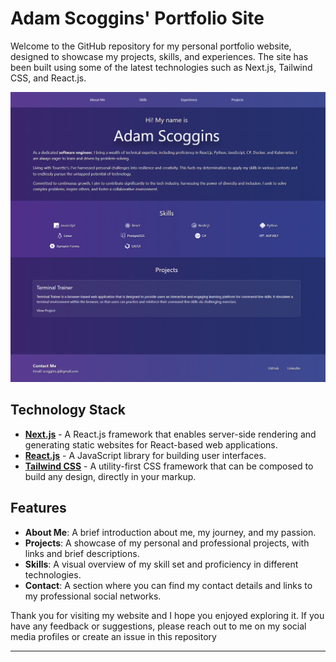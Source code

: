 # Adam Scoggins' Portfolio Site

Welcome to the GitHub repository for my personal portfolio website, designed to showcase my projects, skills, and experiences. The site has been built using some of the latest technologies such as Next.js, Tailwind CSS, and React.js.

![Portfolio screenshot](/screenshot.png)

## Technology Stack

- [**Next.js**](https://nextjs.org/) - A React.js framework that enables server-side rendering and generating static websites for React-based web applications.
- [**React.js**](https://reactjs.org/) - A JavaScript library for building user interfaces.
- [**Tailwind CSS**](https://tailwindcss.com/) - A utility-first CSS framework that can be composed to build any design, directly in your markup.

## Features

- **About Me**: A brief introduction about me, my journey, and my passion.
- **Projects**: A showcase of my personal and professional projects, with links and brief descriptions.
- **Skills**: A visual overview of my skill set and proficiency in different technologies.
- **Contact**: A section where you can find my contact details and links to my professional social networks.

Thank you for visiting my website and I hope you enjoyed exploring it. If you have any feedback or suggestions, please reach out to me on my social media profiles or create an issue in this repository

---
